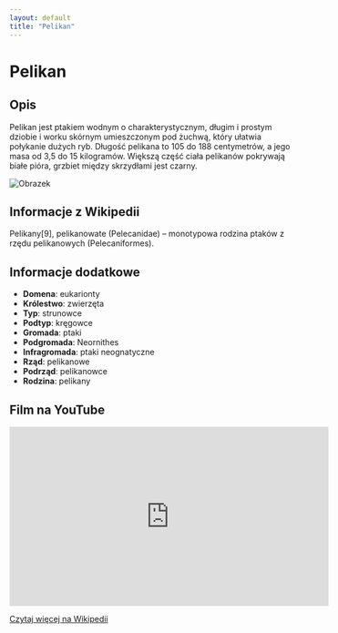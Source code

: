 ```yaml
---
layout: default
title: "Pelikan"
---
```


# Pelikan

## Opis

Pelikan jest ptakiem wodnym o charakterystycznym, długim i prostym dziobie i worku skórnym umieszczonym pod żuchwą, który ułatwia połykanie dużych ryb. Długość pelikana to 105 do 188 centymetrów, a jego masa od 3,5 do 15 kilogramów. Większą część ciała pelikanów pokrywają białe pióra, grzbiet między skrzydłami jest czarny.

![Obrazek](https://afryka.biz.pl/wp-content/uploads/2019/02/pelikan-1024x768.jpg)

## Informacje z Wikipedii

Pelikany[9], pelikanowate (Pelecanidae) – monotypowa rodzina ptaków z rzędu pelikanowych (Pelecaniformes).

## Informacje dodatkowe

- **Domena**: eukarionty
- **Królestwo**: zwierzęta
- **Typ**: strunowce
- **Podtyp**: kręgowce
- **Gromada**: ptaki
- **Podgromada**: Neornithes
- **Infragromada**: ptaki neognatyczne
- **Rząd**: pelikanowe
- **Podrząd**: pelikanowce
- **Rodzina**: pelikany

## Film na YouTube

<iframe width="560" height="315" src="https://www.youtube.com/embed/CSmRsmuTfBw" frameborder="0" allow="accelerometer; autoplay; clipboard-write; encrypted-media; gyroscope; picture-in-picture" allowfullscreen></iframe>

[Czytaj więcej na Wikipedii](https://pl.wikipedia.org/wiki/Pelikany)
